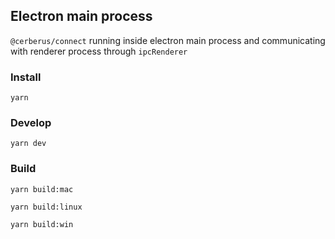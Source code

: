 ## Electron main process

`@cerberus/connect` running inside electron main process and communicating with renderer process through `ipcRenderer`

### Install

`yarn`

### Develop

`yarn dev`

### Build

`yarn build:mac`

`yarn build:linux`

`yarn build:win`
